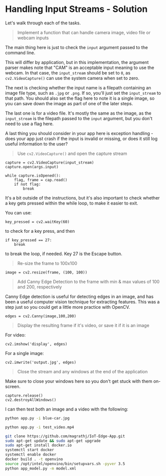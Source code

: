 # Handling Input Streams - Solution

Let's walk through each of the tasks.

> Implement a function that can handle camera image, video file or webcam inputs

The main thing here is just to check the `input` argument passed to the command line.

This will differ by application, but in this implementation, the argument parser makes note
that "CAM" is an acceptable input meaning to use the webcam. In that case, the `input_stream`
should be set to `0`, as `cv2.VideoCapture()` can use the system camera when set to zero.

The next is checking whether the input name is a filepath containing an image file type, 
such as `.jpg` or `.png`. If so, you'll just set the `input_stream` to that path. You should also
set the flag here to note it is a single image, so you can save down the image as part of one
of the later steps.

The last one is for a video file. It's mostly the same as the image, as the `input_stream` is the
filepath passed to the `input` argument, but you don't need to use a flag here.

A last thing you should consider in your app here is exception handling - does your app just
crash if the input is invalid or missing, or does it still log useful information to the user?

> Use `cv2.VideoCapture()` and open the capture stream

```
capture = cv2.VideoCapture(input_stream)
capture.open(args.input)

while capture.isOpened():
    flag, frame = cap.read()
    if not flag:
        break
```

It's a bit outside of the instructions, but it's also important to check whether a key gets 
pressed within the while loop, to make it easier to exit. 

You can use:
```
key_pressed = cv2.waitKey(60)
```
to check for a key press, and then
```
if key_pressed == 27:
    break
```
to break the loop, if needed. Key 27 is the Escape button.

> Re-size the frame to 100x100

```
image = cv2.resize(frame, (100, 100))
```

> Add Canny Edge Detection to the frame with min & max values of 100 and 200, respectively

Canny Edge detection is useful for detecting edges in an image, and has been a useful
computer vision technique for extracting features. This was a step just so you could get a little
more practice with OpenCV.

```
edges = cv2.Canny(image,100,200)
```

> Display the resulting frame if it's video, or save it if it is an image

For video:
```
cv2.imshow('display', edges)
```
For a single image:
```
cv2.imwrite('output.jpg', edges)
```

> Close the stream and any windows at the end of the application

Make sure to close your windows here so you don't get stuck with them on-screen.

```
capture.release()
cv2.destroyAllWindows()
```

I can then test both an image and a video with the following:

```bash
python app.py -i blue-car.jpg
```

```bash
python app.py -i test_video.mp4
```



```bash
git clone https://github.com/magrathj/IoT-Edge-App.git
sudo apt-get update && sudo apt-get upgrade
sudo apt-get install docker.io
systemctl start docker
systemctl enable docker
docker build . -t openvino
source /opt/intel/openvino/bin/setupvars.sh -pyver 3.5
python app_model.py -m model.xml

```
